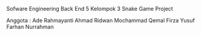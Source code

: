 Sofware Engineering 
Back End 5
Kelompok 3
Snake Game Project

Anggota : 
Ade Rahmayanti
Ahmad Ridwan
Mochammad Qemal Firza
Yusuf Farhan Nurrahman